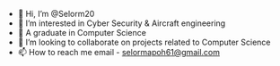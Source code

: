 - 👋 Hi, I’m @Selorm20
- 👀 I’m interested in Cyber Security & Aircraft engineering
- 🌱 A graduate in Computer Science
- 💞️ I’m looking to collaborate on projects related to Computer Science
- 📫 How to reach me email - selormapoh61@gmail.com

<!---
Selorm20/Selorm20 is a ✨ special ✨ repository because its `README.md` (this file) appears on your GitHub profile.
You can click the Preview link to take a look at your changes.
--->
